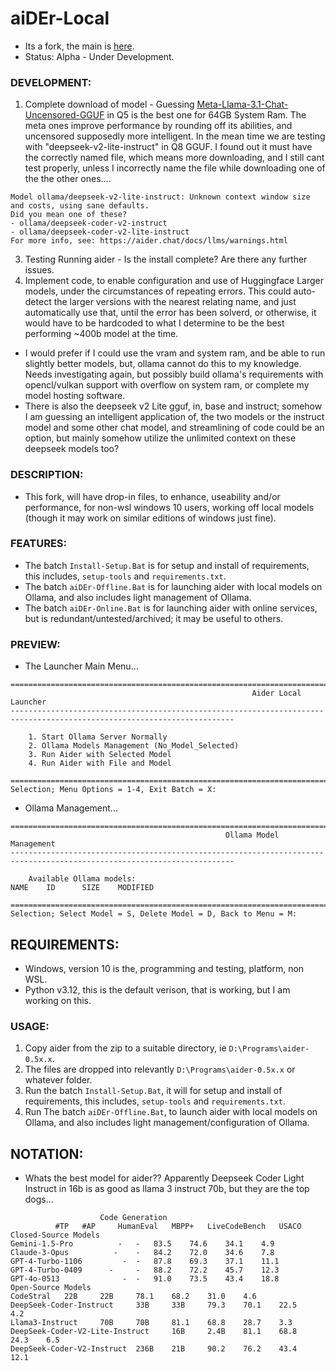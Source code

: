 # aiDEr-Local
- Its a fork, the main is [here](https://aider.chat/).
- Status: Alpha - Under Development.

### DEVELOPMENT:
1. Complete download of model - Guessing [Meta-Llama-3.1-Chat-Uncensored-GGUF](https://huggingface.co/mradermacher/Meta-Llama-3.1-Chat-Uncensored-GGUF) in Q5 is the best one for 64GB System Ram. The meta ones improve performance by rounding off its abilities, and uncensored supposedly more intelligent. In the mean time we are testing with "deepseek-v2-lite-instruct" in Q8 GGUF. I found out it must have the correctly named file, which means more downloading, and I still cant test properly, unless I incorrectly name the file while downloading one of the the other ones....
```
Model ollama/deepseek-v2-lite-instruct: Unknown context window size and costs, using sane defaults.
Did you mean one of these?
- ollama/deepseek-coder-v2-instruct
- ollama/deepseek-coder-v2-lite-instruct
For more info, see: https://aider.chat/docs/llms/warnings.html
```
3. Testing Running aider - Is the install complete? Are there any further issues.
4. Implement code, to enable configuration and use of Huggingface Larger models, under the circumstances of repeating errors. This could auto-detect the larger versions with the nearest relating name, and just automatically use that, until the error has been solverd, or otherwise, it would have to be hardcoded to what I determine to be the best performing ~400b model at the time.
- I would prefer if I could use the vram and system ram, and be able to run slightly better models, but, ollama cannot do this to my knowledge. Needs investigating again, but possibly build ollama's requirements with opencl/vulkan support with overflow on system ram, or complete my model hosting software. 
-  There is also the deepseek v2 Lite gguf, in, base and instruct; somehow I am guessing an intelligent application of, the two models or the instruct model and some other chat model, and streamlining of code could be an option, but mainly somehow utilize the unlimited context on these deepseek models too?

### DESCRIPTION:
- This fork, will have drop-in files, to enhance, useability and/or performance, for non-wsl windows 10 users, working off local models (though it may work on similar editions of windows just fine).

### FEATURES:
- The batch `Install-Setup.Bat` is for setup and install of requirements, this includes, `setup-tools` and `requirements.txt`.
- The batch `aiDEr-Offline.Bat` is for launching aider with local models on Ollama, and also includes light management of Ollama.
- The batch `aiDEr-Online.Bat` is for launching aider with online services, but is redundant/untested/archived; it may be useful to others.

### PREVIEW:
- The Launcher Main Menu...
```
========================================================================================================================
                                                      Aider Local Launcher
------------------------------------------------------------------------------------------------------------------------

    1. Start Ollama Server Normally
    2. Ollama Models Management (No_Model_Selected)
    3. Run Aider with Selected Model
    4. Run Aider with File and Model

========================================================================================================================
Selection; Menu Options = 1-4, Exit Batch = X:

```
- Ollama Management...
```
========================================================================================================================
                                                Ollama Model Management
------------------------------------------------------------------------------------------------------------------------

    Available Ollama models:
NAME    ID      SIZE    MODIFIED

========================================================================================================================
Selection; Select Model = S, Delete Model = D, Back to Menu = M:
```

## REQUIREMENTS:
- Windows, version 10 is the, programming and testing, platform, non WSL.
- Python v3.12, this is the default verison, that is working, but I am working on this.
 

### USAGE:
1. Copy aider from the zip to a suitable directory, ie `D:\Programs\aider-0.5x.x`.
2. The files are dropped into relevantly `D:\Programs\aider-0.5x.x` or whatever folder. 
3. Run the batch `Install-Setup.Bat`, it will for setup and install of requirements, this includes, `setup-tools` and `requirements.txt`.
4. Run The batch `aiDEr-Offline.Bat`, to launch aider with local models on Ollama, and also includes light management/configuration of Ollama.

## NOTATION:
- Whats the best model for aider?? Apparently Deepseek Coder Light Instruct in 16b is as good as llama 3 instruct 70b, but they are the top dogs...
```
                    Code Generation
          #TP 	#AP 	HumanEval 	MBPP+ 	LiveCodeBench 	USACO
Closed-Source Models 						
Gemini-1.5-Pro       	- 	- 	83.5 	74.6 	34.1 	4.9
Claude-3-Opus 	       - 	- 	84.2 	72.0 	34.6 	7.8
GPT-4-Turbo-1106 	     - 	- 	87.8 	69.3 	37.1 	11.1
GPT-4-Turbo-0409      - 	- 	88.2 	72.2 	45.7 	12.3
GPT-4o-0513 	         - 	- 	91.0 	73.5 	43.4 	18.8
Open-Source Models 						
CodeStral 	22B 	22B 	78.1 	68.2 	31.0 	4.6
DeepSeek-Coder-Instruct 	33B 	33B 	79.3 	70.1 	22.5 	4.2
Llama3-Instruct 	70B 	70B 	81.1 	68.8 	28.7 	3.3
DeepSeek-Coder-V2-Lite-Instruct 	16B 	2.4B 	81.1 	68.8 	24.3 	6.5
DeepSeek-Coder-V2-Instruct 	236B 	21B 	90.2 	76.2 	43.4 	12.1
```
